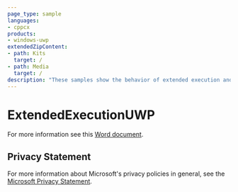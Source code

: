```yaml
---
page_type: sample
languages:
- cppcx
products:
- windows-uwp
extendedZipContent:
- path: Kits
  target: /
- path: Media
  target: /
description: "These samples show the behavior of extended execution and the events that are related to extended execution in a Universal Windows Platform (UWP) app."
---
```


# ExtendedExecutionUWP

For more information see this [Word document](https://github.com/microsoft/Xbox-ATG-Samples/blob/master/UWPSamples/System/ExtendedExecutionUWP/Readme.docx).

## Privacy Statement

For more information about Microsoft's privacy policies in general, see the [Microsoft Privacy Statement](https://privacy.microsoft.com/privacystatement/).
